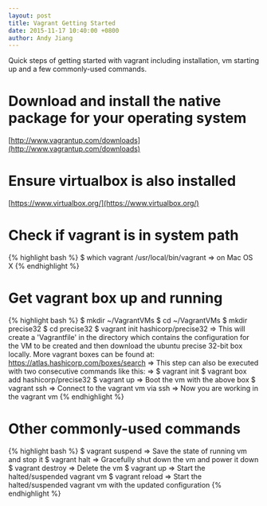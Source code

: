 ```yaml
---
layout: post
title: Vagrant Getting Started
date: 2015-11-17 10:40:00 +0800
author: Andy Jiang
---
```


Quick steps of getting started with vagrant including installation, vm starting up and a few commonly-used commands.

# Download and install the native package for your operating system
[http://www.vagrantup.com/downloads](http://www.vagrantup.com/downloads)

# Ensure virtualbox is also installed
[https://www.virtualbox.org/](https://www.virtualbox.org/)

# Check if vagrant is in system path
{% highlight bash %}
$ which vagrant
/usr/local/bin/vagrant => on Mac OS X
{% endhighlight %}

# Get vagrant box up and running
{% highlight bash %}
$ mkdir ~/VagrantVMs
$ cd ~/VagrantVMs
$ mkdir precise32
$ cd precise32
$ vagrant init hashicorp/precise32
  => This will create a 'Vagrantfile' in the directory which contains the configuration for the VM to be created and then download the ubuntu precise 32-bit box locally. More vagrant boxes can be found at: https://atlas.hashicorp.com/boxes/search
  => This step can also be executed with two consecutive commands like this:
  => $ vagrant init
     $ vagrant box add hashicorp/precise32
$ vagrant up
  => Boot the vm with the above box
$ vagrant ssh
  => Connect to the vagrant vm via ssh
  => Now you are working in the vagrant vm
{% endhighlight %}

# Other commonly-used commands
{% highlight bash %}
$ vagrant suspend
  => Save the state of running vm and stop it
$ vagrant halt
  => Gracefully shut down the vm and power it down
$ vagrant destroy
  => Delete the vm
$ vagrant up
  => Start the halted/suspended vagrant vm
$ vagrant reload
  => Start the halted/suspended vagrant vm with the updated configuration
{% endhighlight %}
